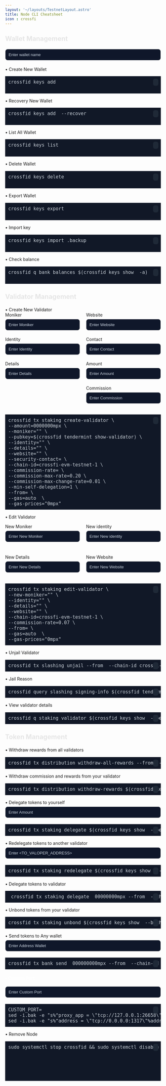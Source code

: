 ```yaml
---
layout: '~/layouts/TestnetLayout.astro'
title: Node CLI Cheatsheet
icon : crossfi
---
```

<!--
please modify this according to the chain
node name and icon : crossfi
chain id : crossfi-evm-testnet-1
Binary Name : crossfid
Binary Home : $HOME/.mineplex-chain
Staking Denom : mpx
systemd name : crossfid 
-->

<style>
  .my-pre {
    background-color: #111827;
    color: #c9d1d9;
    font-size: 15px;
    padding: 10px;
    position: relative;
  }

  .input-row {
    display: flex;
    flex-wrap: wrap;
    justify-content: space-between;
  }

  .input-col {
    width: 48%;
  }

  .input-group {
    margin-bottom: 20px;
  }

  .input-group label {
    display: block;
    margin-bottom: 5px;
  }

  .input-group input {
    background-color: #0f172a;
    width: 100%;
    padding: 10px;
    border: 1px solid #ccc;
    border-radius: 0.5rem; /* 8px */
    font-size: 13px;
  }

  .input-group input:focus {
    outline: none;
    border-color: rgb(0, 0, 0);
  }

  .popup {
    position: fixed;
    top: 0;
    left: 0;
    width: 100%;
    height: 100%;
    border-color: rgb(45, 212, 191);
    display: flex;
    justify-content: center;
    align-items: center;
    z-index: 9999;
  }

  .popup-content {
    background-color: black;
    padding: 20px;
    border-radius: 10px;
    text-align: center;
    font-size: 16px;
    max-width: 80%;
    max-height: 80%;
    overflow: auto;
    color: black;
  }

  .closebtn {
    position: absolute;
    top: 10px;
    right: 10px;
    font-size: 20px;
    cursor: pointer;
  }

  .input-moci {
    width: calc(50% - 20px);
    margin-bottom: 20px;
  }

  .input-moci label {
    display: block;
    margin-bottom: 5px;
  }

  .input-moci input {
    width: 100%;
    padding: 10px;
    border: 1px solid #ccc;
    border-radius: 4px;
  }

  .container {
    display: grid;
    grid-template-columns: repeat(2, 1fr);
    grid-gap: 20px;
  }
.copy-btn {
  position: absolute;
  top: 0.5rem;
  right: 0.5rem;
  background-color: #1f2937;
  color: white;
  border: none;
  padding: 0.25rem;
  cursor: pointer;
  border-radius: 0.375rem;
  font-size: 0.75rem;
  display: flex;
  align-items: center;
  justify-content: center;
}

.copy-btn:before {
  content: '\f0c5'; /* Kode ikon salin dari Font Awesome */
  font-family: 'Font Awesome 5 Free';
  font-weight: 900;
}

.copy-btn.show-check:before {
  content: '\f00c'; /* Kode ikon centang dari Font Awesome */
  font-family: 'Font Awesome 5 Free';
  font-weight: 900;
}
  h3[for="iwallet"],
  h3[for="imoniker"] {
    color: #e5e5e5; /* Warna teks */
    font-size: 1.3rem; /* Ukuran teks */
  }

.copy-btn i {
  font-size: 0.75rem;
}

.copy-btn.hidden {
  display: none;
}
  .input-group input::placeholder {
    color: #cbd5e1; /* Warna teks placeholder */
    font-size: 13px; /* Ukuran teks placeholder */
  }

</style>

<link rel="stylesheet" href="https://cdnjs.cloudflare.com/ajax/libs/font-awesome/5.15.4/css/all.min.css" />

<h3 for="iwallet">Wallet Management</h3>
<div class="input-group">
  <input id="iwallet" type="text" placeholder="Enter wallet name" oninput="updatePre()" />
</div>

<label for="iwallet" style="vertical-align: top;">• Create New Wallet</label>
<pre class="my-pre" id="pre1" style="margin-top: 5px;">crossfid keys add <span class="rwallet1"></span> 
  <button class="copy-btn" id="copy1" data-clipboard-text="" onclick="copyText(1)"></button>
</pre>

<label for="iwallet" style="vertical-align: top;">• Recovery New Wallet</label>
<pre class="my-pre" id="pre2" style="margin-top: 5px;">crossfid keys add <span class="rwallet2"></span> --recover  
  <button class="copy-btn" id="copy2" data-clipboard-text="" onclick="copyText(2)"></button>
</pre>

<label for="iwallet" style="vertical-align: top;">• List All Wallet</label>
<pre class="my-pre" id="pre3" style="margin-top: 5px;">crossfid keys list <span class="rwallet3"></span> 
  <button class="copy-btn" id="copy3" data-clipboard-text="" onclick="copyText(3)"></button>
</pre>

<label for="iwallet" style="vertical-align: top;">• Delete Wallet</label>
<pre class="my-pre" id="pre4">crossfid keys delete <span class="rwallet4"></span> 
  <button class="copy-btn" id="copy4" data-clipboard-text="" onclick="copyText(4)"></button>
</pre>

<label for="iwallet" style="vertical-align: top;">• Export Wallet</label>
<pre class="my-pre" id="pre5">crossfid keys export <span class="rwallet5"></span> 
  <button class="copy-btn" id="copy5" data-clipboard-text="" onclick="copyText(5)"></button>
</pre>

<label for="iwallet" style="vertical-align: top;">• Import key</label>
<pre class="my-pre" id="pre6">crossfid keys import <span class="rwallet6"></span>.backup 
  <button class="copy-btn" id="copy6" data-clipboard-text="" onclick="copyText(6)"></button>
</pre>

<label for="iwallet" style="vertical-align: top;">• Check balance</label>
<pre class="my-pre" id="pre7">crossfid q bank balances $(crossfid keys show <span class="rwallet7"></span> -a)
  <button class="copy-btn" id="copy7" data-clipboard-text="" onclick="copyText(7)"></button>
</pre>

<h3 for="imoniker">Validator Management</h3>
<label for="ivalidator" style="vertical-align: top;">• Create New Validator</label>
<div class="input-row">
  <!-- Col 1 -->
  <div class="input-col">
    <div class="input-group">
      <label for="imoniker">Moniker</label>
      <input id="imoniker" type="text" placeholder="Enter Moniker" oninput="updatePre()" />
    </div>
    <div class="input-group">
      <label for="iidentity">Identity</label>
      <input id="iidentity" type="text" placeholder="Enter Identity" oninput="updatePre()" />
    </div>
    <div class="input-group">
      <label for="idetails">Details</label>
      <input id="idetails" type="text" placeholder="Enter Details" oninput="updatePre()" />
    </div>
  </div>
  <!-- Col 2 -->
  <div class="input-col">
    <div class="input-group">
      <label for="iwebsite">Website</label>
      <input id="iwebsite" type="text" placeholder="Enter Website" oninput="updatePre()" />
    </div>
    <div class="input-group">
      <label for="icontact">Contact</label>
      <input id="icontact" type="text" placeholder="Enter Contact" oninput="updatePre()" />
    </div>
    <div class="input-group">
      <label for="iamount">Amount</label>
      <input id="iamount" type="text" placeholder="Enter Amount" oninput="updatePre()" />
    </div>
    <div class="input-group">
      <label for="icommission">Commission</label>
      <input id="icommission" type="text" placeholder="Enter Commission" oninput="updatePre()" />
    </div>
  </div>
</div>

<pre class="my-pre" id="pre8">
crossfid tx staking create-validator \
--amount=<span class="ramount1"></span>0000000mpx \
--moniker="<span class="rmoniker1"></span>" \
--pubkey=$(crossfid tendermint show-validator) \
--identity="<span class="ridentity1"></span>" \
--details="<span class="rdetails1"></span>" \
--website="<span class="rwebsite1"></span>" \
--security-contact=<span class="rcontact1"></span> \
--chain-id=crossfi-evm-testnet-1 \
--commission-rate=<span class="rcommission1"></span> \
--commission-max-rate=0.20 \
--commission-max-change-rate=0.01 \
--min-self-delegation=1 \
--from=<span class="rwallet8"></span> \
--gas=auto  \
--gas-prices="0mpx"<button class="copy-btn" id="copy8" data-clipboard-text="" onclick="copyText(8)"></button>
</pre>


<label for="imoniker">• Edit Validator</label>
<div class="container">
  <div class="input-group">
    <label for="ieditmoniker">New Moniker</label>
    <input id="ieditmoniker" type="text" placeholder="Enter New Moniker" oninput="updatePre()" />
  </div>
  <div class="input-group">
    <label for="ieditidentity">New identity</label>
    <input id="ieditidentity" type="text" placeholder="Enter New identity" oninput="updatePre()" />
  </div>
  <div class="input-group">
    <label for="ieditdetails">New Details</label>
    <input id="ieditdetails" type="text" placeholder="Enter New Details" oninput="updatePre()" />
  </div>
  <div class="input-group">
    <label for="ieditweb">New Website</label>
    <input id="ieditweb" type="text" placeholder="Enter New Website" oninput="updatePre()" />
  </div>
</div>

<pre class="my-pre" id="pre9">
crossfid tx staking edit-validator \
--new-moniker="<span class="reditmoniker1"></span>" \
--identity="<span class="reditidentity1"></span>" \
--details="<span class="reditdetails1"></span>" \
--website="<span class="reditweb1"></span>" \
--chain-id=crossfi-evm-testnet-1 \
--commission-rate=0.07 \
--from=<span class="rwallet9"></span> \
--gas=auto  \
--gas-prices="0mpx"<button class="copy-btn" id="copy9" data-clipboard-text="" onclick="copyText(9)"></button>
</pre>

<label for="iwallet" style="vertical-align: top;">• Unjail Validator</label>
<pre class="my-pre" id="pre10">
crossfid tx slashing unjail --from <span class="rwallet10"></span> --chain-id crossfi-evm-testnet-1 --gas-prices 0.00025mpx --gas-adjustment 1.5 --gas auto -y<button class="copy-btn" id="copy10" data-clipboard-text="" onclick="copyText(10)"></button>
</pre>

<label for="iwallet" style="vertical-align: top;">• Jail Reason</label>
<pre class="my-pre" id="pre11">
crossfid query slashing signing-info $(crossfid tendermint show-validator)<button class="copy-btn" id="copy11" data-clipboard-text="" onclick="copyText(11)"></button>
</pre>

<label for="iwallet" style="vertical-align: top;">• View validator details</label>
<pre class="my-pre" id="pre12">
crossfid q staking validator $(crossfid keys show <span class="rwallet11"></span> --bech val -a) <button class="copy-btn" id="copy12" data-clipboard-text="" onclick="copyText(12)"></button>
</pre>

<h3 for="imoniker">Token Management</h3>
<label for="ivalidator" style="vertical-align: top;">• Withdraw rewards from all validators</label>
<pre class="my-pre" id="pre13">
crossfid tx distribution withdraw-all-rewards --from <span class="rwallet12"></span> --chain-id crossfi-evm-testnet-1 --gas=auto  --gas-prices="0mpx" <button class="copy-btn" id="copy13" data-clipboard-text="" onclick="copyText(13)"></button>
</pre>

<label for="ivalidator" style="vertical-align: top;">• Withdraw commission and rewards from your validator</label>
<pre class="my-pre" id="pre14">crossfid tx distribution withdraw-rewards $(crossfid keys show <span class="rwallet13"></span> --bech val -a) --commission --from <span class="rwallet14"></span> --chain-id crossfi-evm-testnet-1 --gas=auto --gas-prices="0mpx"  <button class="copy-btn" id="copy14" data-clipboard-text="" onclick="copyText(14)"></button>
</pre>

<div class="input-group">

<label for="idelegetet" style="vertical-align: top;">• Delegate tokens to yourself</label>
  <input id="idelegete" type="text" placeholder="Enter Amount" oninput="updatePre()" />
</div>
 <pre class="my-pre" id="pre15" style="margin-top: 5px;">crossfid tx staking delegate $(crossfid keys show <span class="rwallet15"></span> --bech val -a) <span class="rdelegete1"></span>00000000mpx --from <span class="rwallet16"></span> --chain-id crossfi-evm-testnet-1 --gas=auto  --gas-prices="0mpx"  <button class="copy-btn" id="copy15" data-clipboard-text="" onclick="copyText(15)"></button>
</pre>

 <div class="input-group">

<label for="iredelegetet" style="vertical-align: top;">• Redelegate tokens to another validator</label>
  <input id="iredelegete" type="text" placeholder="Enter <TO_VALOPER_ADDRESS>" oninput="updatePre()" />
</div>
 <pre class="my-pre" id="pre16" style="margin-top: 5px;">crossfid tx staking redelegate $(crossfid keys show <span class="rwallet17"></span> --bech val -a) <span class="rredelegete1"></span> <span class="rdelegete2"></span>00000000mpx --from <span class="rwallet18"></span> --chain-id crossfi-evm-testnet-1 --gas=auto  --gas-prices="0mpx" <button class="copy-btn" id="copy16" data-clipboard-text="" onclick="copyText(16)"></button>
</pre>

<label for="iredelegetet" style="vertical-align: top;">• Delegate tokens to validator</label>
 <pre class="my-pre" id="pre17" style="margin-top: 5px;"> crossfid tx staking delegate <span class="rredelegete2"></span> <span class="rdelegete3"></span>00000000mpx --from <span class="rwallet19"></span> --chain-id crossfi-evm-testnet-1 --gas=auto  --gas-prices="0mpx" <button class="copy-btn" id="copy17" data-clipboard-text="" onclick="copyText(17)"></button>
</pre>

<label for="iredelegetet" style="vertical-align: top;">• Unbond tokens from your validator</label>
 <pre class="my-pre" id="pre18" style="margin-top: 5px;">crossfid tx staking unbond $(crossfid keys show <span class="rwallet20"></span> --bech val -a) <span class="rdelegete4"></span>00000000mpx --from <span class="rwallet21"></span> --chain-id crossfi-evm-testnet-1 --gas=auto  --gas-prices="0mpx"<button class="copy-btn" id="copy18" data-clipboard-text="" onclick="copyText(18)"></button>
</pre>


<div class="input-group">
  <label for="idelegetet" style="vertical-align: top;">• Send tokens to Any wallet</label>
  <input id="itoken" type="text" placeholder="Enter Address Wallet" oninput="updatePre()" />
</div>
<pre class="my-pre" id="pre19" style="margin-top: 5px;">
crossfid tx bank send<span class="rwallet22"></span> <span class="rtoken1"></span> <span class="rdelegete5"></span>000000000mpx --from <span class="rwallet23"></span> --chain-id crossfi-evm-testnet-1 --gas=auto  --gas-prices="0mpx"<button class="copy-btn" id="copy19" data-clipboard-text="" onclick="copyText(19)"></button>
</pre>



<h4 for="iwallet" style="color: white;">• Custom Port</h4>
<div class="input-group ">
  <input id="iport" type="text" placeholder="Enter Custom Port" oninput="updatePre()" />
</div>
 <pre class="my-pre" id="pre20" style="margin-top: 5px;">CUSTOM_PORT=<span class="rport1"></span>
sed -i.bak -e "s%^proxy_app = \"tcp://127.0.0.1:26658\"%proxy_app = \"tcp://127.0.0.1:${CUSTOM_PORT}658\"%; s%^laddr = \"tcp://127.0.0.1:26657\"%laddr = \"tcp://127.0.0.1:${CUSTOM_PORT}657\"%; s%^pprof_laddr = \"localhost:6060\"%pprof_laddr = \"localhost:${CUSTOM_PORT}060\"%; s%^laddr = \"tcp://0.0.0.0:26656\"%laddr = \"tcp://0.0.0.0:${CUSTOM_PORT}656\"%; s%^prometheus_listen_addr = \":26660\"%prometheus_listen_addr = \":${CUSTOM_PORT}660\"%" $HOME/.mineplex-chain/config/config.toml
sed -i.bak -e "s%^address = \"tcp://0.0.0.0:1317\"%address = \"tcp://0.0.0.0:${CUSTOM_PORT}317\"%; s%^address = \":8080\"%address = \":${CUSTOM_PORT}080\"%; s%^address = \"0.0.0.0:9090\"%address = \"0.0.0.0:${CUSTOM_PORT}090\"%; s%^address = \"0.0.0.0:9091\"%address = \"0.0.0.0:${CUSTOM_PORT}091\"%" $HOME/.mineplex-chain/config/app.toml<button class="copy-btn"  id="copy20" data-clipboard-text="" onclick="copyText(20)"></button>
</pre>  </div>
 </div>

<label for="iwallet" style="vertical-align: top;">• Remove Node</label>
<pre class="my-pre" id="pre21">sudo systemctl stop crossfid && sudo systemctl disable crossfid && sudo rm /etc/systemd/system/crossfid.service && sudo systemctl daemon-reload && rm -rf $HOME/.mineplex-chain && rm -rf crossfi-evm-testnet-1 && sudo rm -rf $(which crossfid)<button class="copy-btn" id="copy21" data-clipboard-text="" onclick="copyText(21)"></button>


<script>
  function updatePre() {
    const walletInput = document.getElementById('iwallet').value.trim();
    document.querySelector('.rwallet1').textContent = walletInput;
    document.querySelector('.rwallet2').textContent = walletInput;
    document.querySelector('.rwallet3').textContent = walletInput;
    document.querySelector('.rwallet4').textContent = walletInput;
    document.querySelector('.rwallet5').textContent = walletInput;
    document.querySelector('.rwallet6').textContent = walletInput;
    document.querySelector('.rwallet7').textContent = walletInput;
    document.querySelector('.rwallet8').textContent = walletInput;
    document.querySelector('.rwallet9').textContent = walletInput;
    document.querySelector('.rwallet10').textContent = walletInput;
    document.querySelector('.rwallet11').textContent = walletInput;
    document.querySelector('.rwallet12').textContent = walletInput;
    document.querySelector('.rwallet13').textContent = walletInput;
    document.querySelector('.rwallet14').textContent = walletInput;
     document.querySelector('.rwallet15').textContent = walletInput;
      document.querySelector('.rwallet16').textContent = walletInput;
        document.querySelector('.rwallet17').textContent = walletInput;
          document.querySelector('.rwallet18').textContent = walletInput;
          document.querySelector('.rwallet19').textContent = walletInput;
          document.querySelector('.rwallet20').textContent = walletInput;
          document.querySelector('.rwallet21').textContent = walletInput;
          document.querySelector('.rwallet22').textContent = walletInput;
          document.querySelector('.rwallet23').textContent = walletInput;

    const monikerInput = document.getElementById('imoniker').value.trim();
    document.querySelector('.rmoniker1').textContent = monikerInput;

     const identityInput = document.getElementById('iidentity').value.trim();
    document.querySelector('.ridentity1').textContent = identityInput;
   
   const detailsInput = document.getElementById('idetails').value.trim();
    document.querySelector('.rdetails1').textContent = detailsInput;

    const websiteInput = document.getElementById('iwebsite').value.trim();
    document.querySelector('.rwebsite1').textContent = websiteInput;

    const contactInput = document.getElementById('icontact').value.trim();
    document.querySelector('.rcontact1').textContent = contactInput;

    const amountInput = document.getElementById('iamount').value.trim();
    document.querySelector('.ramount1').textContent = amountInput;
    
    const commissionInput = document.getElementById('icommission').value.trim();
    document.querySelector('.rcommission1').textContent = commissionInput;

    const editmonikerInput = document.getElementById('ieditmoniker').value.trim();
    document.querySelector('.reditmoniker1').textContent = editmonikerInput;
    
    const editidentityInput = document.getElementById('ieditidentity').value.trim();
    document.querySelector('.reditidentity1').textContent = editidentityInput;

     const editdetailsInput = document.getElementById('ieditdetails').value.trim();
    document.querySelector('.reditdetails1').textContent = editdetailsInput;

    const editwebInput = document.getElementById('ieditweb').value.trim();
    document.querySelector('.reditweb1').textContent = editwebInput;

    const delegeteInput = document.getElementById('idelegete').value.trim();
    document.querySelector('.rdelegete1').textContent = delegeteInput;
      document.querySelector('.rdelegete2').textContent = delegeteInput;
document.querySelector('.rdelegete3').textContent = delegeteInput;
document.querySelector('.rdelegete4').textContent = delegeteInput;
document.querySelector('.rdelegete5').textContent = delegeteInput;
    const redelegeteInput = document.getElementById('iredelegete').value.trim();
    document.querySelector('.rredelegete1').textContent = redelegeteInput;
       document.querySelector('.rredelegete2').textContent = redelegeteInput;

const tokenInput = document.getElementById('itoken').value.trim();
    document.querySelector('.rtoken1').textContent = tokenInput;

    const portInput = document.getElementById('iport').value.trim();
    document.querySelector('.rport1').textContent = portInput;
  }

function copyText(preIndex) {
  const textToCopy = document.querySelector(`#pre${preIndex}`).innerText;
  const button = document.querySelector(`#copy${preIndex}`);

  navigator.clipboard.writeText(textToCopy)
    .then(() => {
      button.classList.add('show-check'); // Tampilkan ikon centang
      setTimeout(() => {
        button.classList.remove('show-check'); // Kembalikan ke ikon salin setelah 2 detik
      }, 2000);
    })
    .catch(err => {
      console.error('Failed to copy text: ', err);
      // Fallback jika navigator.clipboard.writeText gagal
      const range = document.createRange();
      range.selectNode(document.querySelector(`#pre${preIndex}`));
      window.getSelection().removeAllRanges();
      window.getSelection().addRange(range);
      document.execCommand('copy');
      window.getSelection().removeAllRanges();
      button.classList.add('show-check'); // Tampilkan ikon centang
      setTimeout(() => {
        button.classList.remove('show-check'); // Kembalikan ke ikon salin setelah 2 detik
      }, 2000);
    });
}
</script>

